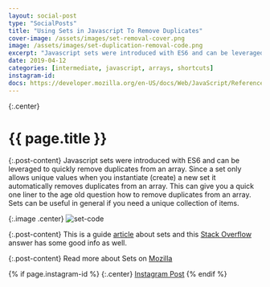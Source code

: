 ```yaml
---
layout: social-post
type: "SocialPosts"
title: "Using Sets in Javascript To Remove Duplicates"
cover-image: /assets/images/set-removal-cover.png
image: /assets/images/set-duplication-removal-code.png
excerpt: "Javascript sets were introduced with ES6 and can be leveraged to quickly remove duplicates from an array."
date: 2019-04-12
categories: [intermediate, javascript, arrays, shortcuts]
instagram-id: 
docs: https://developer.mozilla.org/en-US/docs/Web/JavaScript/Reference/Global_Objects/Set
---
```

{:.center}
# {{ page.title }}

{:.post-content}
Javascript sets were introduced with ES6 and can be leveraged to quickly remove 
duplicates from an array. Since a set only allows unique values when you 
instantiate (create) a new set it automatically removes duplicates from an array. 
This can give you a quick one liner to the age old question how to remove 
duplicates from an array. Sets can be useful in general if you need a unique collection of items.

{:.image .center}
![set-code]({{page.image}})

{:.post-content}
This is a guide <a href="https://medium.com/front-end-weekly/es6-set-vs-array-what-and-when-efc055655e1a" target="_blank">article</a> 
about sets and this <a href="https://stackoverflow.com/questions/9229645/remove-duplicate-values-from-js-array" target="_blank">Stack Overflow</a>
answer has some good info as well. 

{:.post-content}
Read more about Sets on <a href="{{page.docs}}" target="_blank">Mozilla</a>

{% if page.instagram-id %}
{:.center}
<a class="insta-link" href="https://www.instagram.com/p/{{page.instagram-id}}" target="_blank">Instagram Post</a>
{% endif %}
